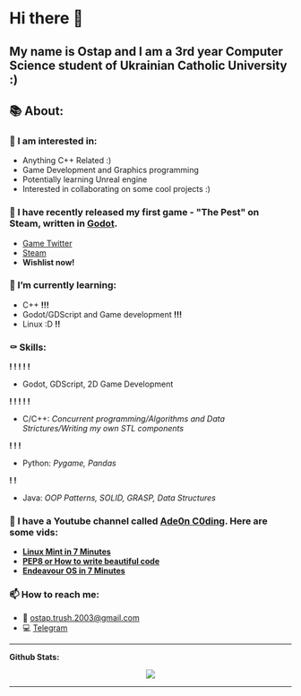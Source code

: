 # Hi there 👋

My name is Ostap and I am a 3rd year Computer Science student of Ukrainian Catholic University :)
---

## 📚 About:

### 💾 I am interested in:
- Anything C++ Related :)
- Game Development and Graphics programming
- Potentially learning Unreal engine
- Interested in collaborating on some cool projects :)

### 🔭 I have recently released my first game - "The Pest" on Steam, written in [Godot](https://godotengine.org/).
- [Game Twitter](https://twitter.com/thepestgame)
- [Steam](https://store.steampowered.com/app/1823100/The_Pest/)
- **Wishlist now!**

### 🌱 I’m currently learning:
- С++ **!!!**
- Godot/GDScript and Game development **!!!**
- Linux :D **!!**


### ⚰️ Skills:
**! ! ! ! !**
- Godot, GDScript, 2D Game Development

**! ! ! ! !**
- C/C++: _Concurrent programming/Algorithms and Data Strictures/Writing my own STL components_

**! ! !**
- Python: _Pygame, Pandas_

**! !**
- Java: _OOP Patterns, SOLID, GRASP, Data Structures_

### 🎥 I have a Youtube channel called [Ade0n C0ding](https://www.youtube.com/c/Ade0nC0ding). Here are some vids:

 - **[Linux Mint in 7 Minutes](https://youtu.be/S2LXbadQuwQ)**
 - **[PEP8 or How to write beautiful code](https://www.youtube.com/watch?v=Y8wAAZwPFhs&t=257s)**
 - **[Endeavour OS in 7 Minutes](https://youtu.be/BxPpWnFF6Jw)**

### 📫 How to reach me:
- 📃 <ostap.trush.2003@gmail.com> 
- 💻 [Telegram](https://t.me/ade0n18)

---

**Github Stats:**

<p align="center">
  
  <img src="https://github-readme-stats.vercel.app/api?username=Adeon18&count_private=true&show_icons=true&theme=tokyonight">
  
<!--   <img src="https://github-readme-stats.vercel.app/api/top-langs/?username=Adeon18&count_private=true&theme=dracula"> -->


</p>

---
